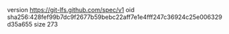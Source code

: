 version https://git-lfs.github.com/spec/v1
oid sha256:428fef99b7dc9f2677b59bebc22aff7e1e4fff247c36924c25e006329d35a655
size 273
